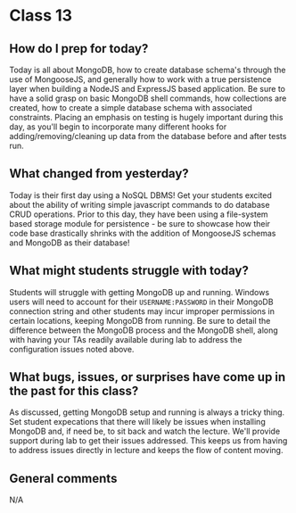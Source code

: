# Class 13

## How do I prep for today?
Today is all about MongoDB, how to create database schema's through the use of MongooseJS, and generally how to work with a true persistence layer when building a NodeJS and ExpressJS based application.  Be sure to have a solid grasp on basic MongoDB shell commands, how collections are created, how to create a simple database schema with associated constraints.  Placing an emphasis on testing is hugely important during this day, as you'll begin to incorporate many different hooks for adding/removing/cleaning up data from the database before and after tests run.

## What changed from yesterday? 
Today is their first day using a NoSQL DBMS!  Get your students excited about the ability of writing simple javascript commands to do database CRUD operations.  Prior to this day, they have been using a file-system based storage module for persistence - be sure to showcase how their code base drastically shrinks with the addition of MongooseJS schemas and MongoDB as their database!

## What might students struggle with today?
Students will struggle with getting MongoDB up and running.  Windows users will need to account for their `USERNAME:PASSWORD` in their MongoDB connection string and other students may incur improper permissions in certain locations, keeping MongoDB from running.  Be sure to detail the difference between the MongoDB process and the MongoDB shell, along with having your TAs readily available during lab to address the configuration issues noted above. 

## What bugs, issues, or surprises have come up in the past for this class?
As discussed, getting MongoDB setup and running is always a tricky thing.  Set student expecations that there will likely be issues when installing MongoDB and, if need be, to sit back and watch the lecture.  We'll provide support during lab to get their issues addressed.  This keeps us from having to address issues directly in lecture and keeps the flow of content moving.

## General comments
N/A
